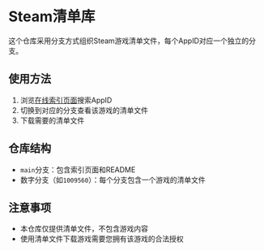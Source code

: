 # Steam清单库

这个仓库采用分支方式组织Steam游戏清单文件，每个AppID对应一个独立的分支。

## 使用方法

1. 浏览[在线索引页面](https://wodidabaob.github.io/qingdancangku/)搜索AppID
2. 切换到对应的分支查看该游戏的清单文件
3. 下载需要的清单文件

## 仓库结构

- `main`分支：包含索引页面和README
- 数字分支（如`1009560`）：每个分支包含一个游戏的清单文件

## 注意事项

- 本仓库仅提供清单文件，不包含游戏内容
- 使用清单文件下载游戏需要您拥有该游戏的合法授权
